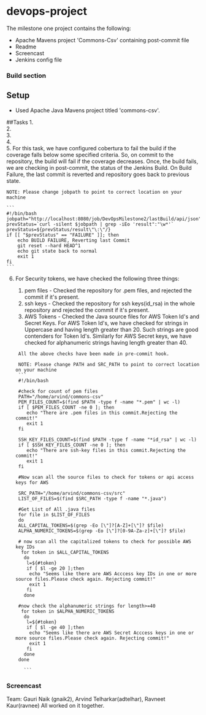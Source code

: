 # devops-project
The milestone one project contains the following: 
* Apache Mavens project 'Commons-Csv' containing post-commit file 
* Readme
* Screencast
* Jenkins config file 

### Build section
## Setup

* Used Apache Java Mavens project titled 'commons-csv'. 

##Tasks
1.   
2.   
3.   
4.   
5.  For this task, we have configured cobertura to fail the build if the coverage falls below some specified criteria.     So, on commit to the repository, the build will fail if the coverage decreases. Once, the build fails, we are         checking in post-commit, the status of the Jenkins Build. On Build Failure, the last commit is reverted and           repository goes back to previous state.

    NOTE: Please change jobpath to point to correct location on your machine

    ```
    #!/bin/bash
    jobpath="http://localhost:8080/job/DevOpsMilestone2/lastBuild/api/json"
    prevStatus=`curl -silent $jobpath | grep -iEo 'result":"\w*'`
    prevStatus=${prevStatus/result\"\:\"/}
    if [[ "$prevStatus" == "FAILURE" ]]; then
        echo BUILD FAILURE, Reverting last Commit
        git reset --hard HEAD^1
        echo git state back to normal
        exit 1
    fi
    ```

6.
    For Security tokens, we have checked the following three things:   
    
    1.   pem files - 
         Checked the repository for .pem files, and rejected the commit if it's present.
    2.   ssh keys - 
         Checked the repository for ssh keys(id_rsa) in the whole repository and rejected the commit if it's present.
    3.   AWS Tokens - 
         Checked the Java source files for AWS Token Id's and Secret Keys. For AWS Token Id's, we have checked for             strings in Uppercase and having length greater than 20. Such strings are good contenders for Token Id's.
         Similarly for AWS Secret keys, we have checked for alphanumeric strings having length greater than 40. 
        
        All the above checks have been made in pre-commit hook.

        NOTE: Please change PATH and SRC_PATH to point to correct location on your machine
        ```
        #!/bin/bash
        
        #check for count of pem files
        PATH="/home/arvind/commons-csv"
        PEM_FILES_COUNT=$(find $PATH -type f -name "*.pem" | wc -l)
        if [ $PEM_FILES_COUNT -ne 0 ]; then
           echo "There are .pem files in this commit.Rejecting the commit!"
           exit 1
        fi
        
        SSH_KEY_FILES_COUNT=$(find $PATH -type f -name "*id_rsa" | wc -l)
        if [ $SSH_KEY_FILES_COUNT -ne 0 ]; then
           echo "There are ssh-key files in this commit.Rejecting the commit!"
           exit 1
        fi
        
        #Now scan all the source files to check for tokens or api access keys for AWS
        
        SRC_PATH="/home/arvind/commons-csv/src"
        LIST_OF_FILES=$(find $SRC_PATH -type f -name "*.java")
        
        #Get List of All .java files
        for file in $LIST_OF_FILES
        do
        ALL_CAPITAL_TOKENS=$(grep -Eo [\"]?[A-Z]+[\"]? $file)
        ALPHA_NUMERIC_TOKENS=$(grep -Eo [\"]?[0-9A-Za-z]+[\"]? $file)
        
        # now scan all the capitalized tokens to check for possible AWS key IDs
         for token in $ALL_CAPITAL_TOKENS
          do
           l=${#token}
           if [ $l -ge 20 ];then
            echo "Seems like there are AWS Acccess key IDs in one or more source files.Please check again. Rejecting commit!"
            exit 1
           fi
          done
        
        #now check the alphanumeric strings for length>=40
         for token in $ALPHA_NUMERIC_TOKENS
          do
           l=${#token}
           if [ $l -ge 40 ];then
            echo "Seems like there are AWS Secret Acccess keys in one or more source files.Please check again. Rejecting commit!"
            exit 1
           fi
          done
        done
          
          ```




### Screencast


Team: 
Gauri Naik (gnaik2), 
Arvind Telharkar(adtelhar), 
Ravneet Kaur(ravnee)
All worked on it together. 












